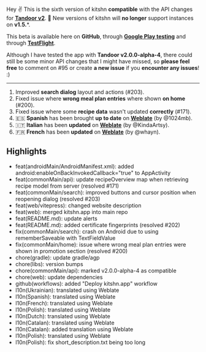 Hey ✌️
This is the sixth version of kitshn **compatible** with the API changes for **[Tandoor v2](https://github.com/TandoorRecipes/recipes/releases/tag/2.0.0-alpha-2)**. 🥳
New versions of kitshn will **no longer** support instances on **v1.5.***.

This beta is available here on **GitHub**, through **[Google Play testing](https://play.google.com/apps/testing/de.kitshn.android)** and through **[TestFlight](https://testflight.apple.com/join/zx1xzSMg)**.

Although I have tested the app with **Tandoor v2.0.0-alpha-4**, there could still be some minor API
changes that I might have missed, so **please feel free** to comment on #95 or create **a new issue** if you **encounter any issues**! :)

---

1. Improved **search dialog** layout and actions (#203).
2. Fixed issue where **wrong meal plan entries** where shown **on home** (#200). 
3. Fixed issue where some **recipe data** wasn't updated **correctly** (#171).
4. 🇪🇸 **Spanish** has been brought **up to date** on **[Weblate](https://hosted.weblate.org/projects/kitshn)** (by @1024mb).
5. 🇮🇹 **Italian** has been **updated** on **[Weblate](https://hosted.weblate.org/projects/kitshn)** (by @KindaArtsy).
6. 🇫🇷 **French** has been **updated** on **[Weblate](https://hosted.weblate.org/projects/kitshn)** (by @whayn).

## Highlights

- feat(androidMain/AndroidManifest.xml): added android:enableOnBackInvokedCallback="true" to AppActivity
- feat(commonMain/api): update recipeOverview map when retrieving recipe model from server (resolved #171)
- feat(commonMain/search): improved buttons and cursor position when reopening dialog (resolved #203)
- feat(web/vitepress): changed website description
- feat(web): merged kitshn.app into main repo
- feat(README.md): update alerts
- feat(README.md): added certificate fingerprints (resolved #202)
- fix(commonMain/search): crash on Android due to using rememberSaveable with TextFieldValue
- fix(commonMain/home): issue where wrong meal plan entries were shown in promotion section (resolved #200)
- chore(gradle): update gradle/agp
- chore(libs): version bumps
- chore(commonMain/api): marked v2.0.0-alpha-4 as compatible
- chore(web): update dependencies
- github(workflows): added "Deploy kitshn.app" workflow
- l10n(Ukrainian): translated using Weblate
- l10n(Spanish): translated using Weblate
- l10n(French): translated using Weblate
- l10n(Polish): translated using Weblate
- l10n(Dutch): translated using Weblate
- l10n(Catalan): translated using Weblate
- l10n(Catalan): added translation using Weblate
- l10n(Polish): translated using Weblate
- l10n(Polish): fix short_description.txt being too long